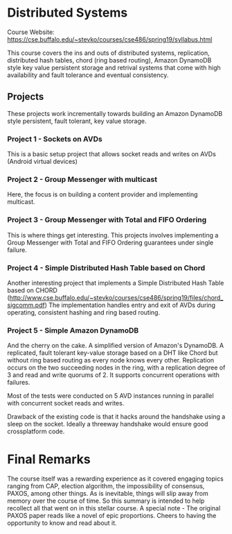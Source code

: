 # Distributed Systems

Course Website: https://cse.buffalo.edu/~stevko/courses/cse486/spring19/syllabus.html

This course covers the ins and outs of distributed systems, replication, distributed hash tables, chord (ring based routing), Amazon DynamoDB style key value persistent storage and retrival systems that come with high availability and fault tolerance and eventual consistency.

## Projects
These projects work incrementally towards building an Amazon DynamoDB style persistent, fault tolerant, key value storage.


### Project 1 - Sockets on AVDs
This is a basic setup project that allows socket reads and writes on AVDs (Android virtual devices)

### Project 2 - Group Messenger with multicast
Here, the focus is on building a content provider and implementing multicast.

### Project 3 - Group Messenger with Total and FIFO Ordering
This is where things get interesting. This projects involves implementing a Group Messenger with Total and FIFO Ordering guarantees under single failure.

### Project 4 - Simple Distributed Hash Table based on Chord
Another interesting project that implements a Simple Distributed Hash Table based on CHORD 
(http://www.cse.buffalo.edu/~stevko/courses/cse486/spring19/files/chord_sigcomm.pdf)
The implementation handles entry and exit of AVDs during operating, consistent hashing and ring based routing.


### Project 5 - Simple Amazon DynamoDB
And the cherry on the cake. A simplified version of Amazon's DynamoDB.
A replicated, fault tolerant key-value storage based on a DHT like Chord but without ring based routing as every node knows every other. Replication occurs on the two succeeding nodes in the ring, with a replication degree of 3 and read and write quorums of 2. It supports concurrent operations with failures.


Most of the tests were conducted on 5 AVD instances running in parallel with concurrent socket reads and writes.

Drawback of the existing code is that it hacks around the handshake using a sleep on the socket. Ideally a threeway handshake would ensure good crossplatform code.

# Final Remarks
The course itself was a rewarding experience as it covered engaging topics ranging from CAP, election algorithm, the impossibility of consensus, PAXOS, among other things.
As is inevitable, things will slip away from memory over the course of time.  So this summary is intended to help recollect all that went on in this stellar course.
A special note - The original PAXOS paper reads like a novel of epic proportions. Cheers to having the opportunity to know and read about it.


